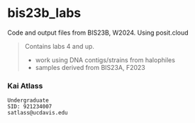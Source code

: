 # bis23b_labs
Code and output files from BIS23B, W2024. Using posit.cloud

> Contains labs 4 and up.
> * work using DNA contigs/strains from halophiles
> * samples derived from BIS23A, F2023

### Kai Atlass
```{r}
Undergraduate
SID: 921234007
satlass@ucdavis.edu
```
